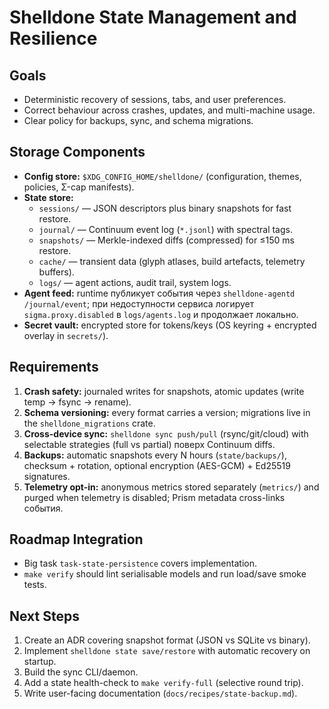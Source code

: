# Shelldone State Management and Resilience

## Goals
- Deterministic recovery of sessions, tabs, and user preferences.
- Correct behaviour across crashes, updates, and multi-machine usage.
- Clear policy for backups, sync, and schema migrations.

## Storage Components
- **Config store:** `$XDG_CONFIG_HOME/shelldone/` (configuration, themes, policies, Σ-cap manifests).
- **State store:**
  - `sessions/` — JSON descriptors plus binary snapshots for fast restore.
  - `journal/` — Continuum event log (`*.jsonl`) with spectral tags.
  - `snapshots/` — Merkle-indexed diffs (compressed) for ≤150 ms restore.
  - `cache/` — transient data (glyph atlases, build artefacts, telemetry buffers).
  - `logs/` — agent actions, audit trail, system logs.
- **Agent feed:** runtime публикует события через `shelldone-agentd /journal/event`; при недоступности сервиса логирует `sigma.proxy.disabled` в `logs/agents.log` и продолжает локально.
- **Secret vault:** encrypted store for tokens/keys (OS keyring + encrypted overlay in `secrets/`).

## Requirements
1. **Crash safety:** journaled writes for snapshots, atomic updates (write temp → fsync → rename).
2. **Schema versioning:** every format carries a version; migrations live in the `shelldone_migrations` crate.
3. **Cross-device sync:** `shelldone sync push/pull` (rsync/git/cloud) with selectable strategies (full vs partial) поверх Continuum diffs.
4. **Backups:** automatic snapshots every N hours (`state/backups/`), checksum + rotation, optional encryption (AES-GCM) + Ed25519 signatures.
5. **Telemetry opt-in:** anonymous metrics stored separately (`metrics/`) and purged when telemetry is disabled; Prism metadata cross-links события.

## Roadmap Integration
- Big task `task-state-persistence` covers implementation.
- `make verify` should lint serialisable models and run load/save smoke tests.

## Next Steps
1. Create an ADR covering snapshot format (JSON vs SQLite vs binary).
2. Implement `shelldone state save/restore` with automatic recovery on startup.
3. Build the sync CLI/daemon.
4. Add a state health-check to `make verify-full` (selective round trip).
5. Write user-facing documentation (`docs/recipes/state-backup.md`).
